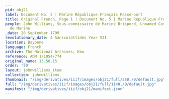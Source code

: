 ```yaml
---
pid: obj21
label: Document No. 5 | Marine République Français Passe-port
title: Original French, Page 1 | Document No. 5 | Marine République Français Passe-port
people: John Williams, Sous-commissaire de Marine Brispord, Unnamed Commissaire Principal
  de Marine
_date: 20 September 1799
revolutionary_date: 4 Sansculottides Year VII
location: Bayonne
language: French
archive: The National Archives, Kew
reference: ADM 1/1054/774
original_name: 13.58.15
order: '20'
layout: johnwilliams_item
collection: johnwilliams
thumbnail: "/img/derivatives/iiif/images/obj21/full/250,/0/default.jpg"
full: "/img/derivatives/iiif/images/obj21/full/1140,/0/default.jpg"
manifest: "/img/derivatives/iiif/obj21/manifest.json"
---
```

